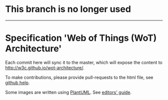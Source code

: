 # This branch is no longer used

---

# Specification 'Web of Things (WoT) Architecture'

Each commit here will sync it to the master, which will expose the content to http://w3c.github.io/wot-architecture/.

To make contributions, please provide pull-requests to the html file, see [github help](https://help.github.com/articles/using-pull-requests/).

Some images are written using [PlantUML](http://en.plantuml.com/). See [editors' guide](plantuml.md).
